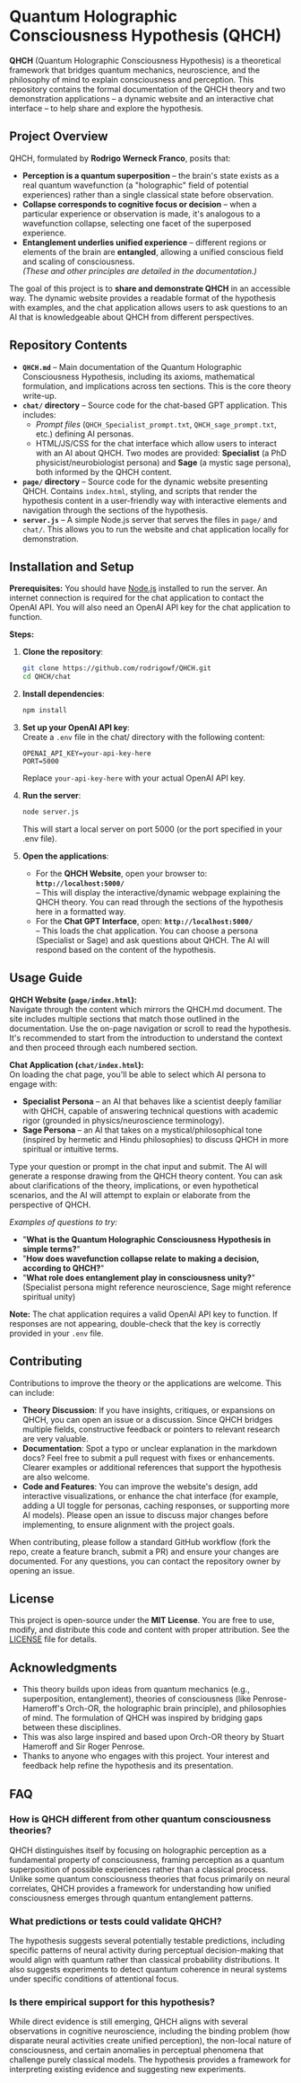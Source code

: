 # Quantum Holographic Consciousness Hypothesis (QHCH)

**QHCH** (Quantum Holographic Consciousness Hypothesis) is a theoretical framework that bridges quantum mechanics, neuroscience, and the philosophy of mind to explain consciousness and perception. This repository contains the formal documentation of the QHCH theory and two demonstration applications – a dynamic website and an interactive chat interface – to help share and explore the hypothesis.

## Project Overview

QHCH, formulated by **Rodrigo Werneck Franco**, posits that:  
- **Perception is a quantum superposition** – the brain's state exists as a real quantum wavefunction (a "holographic" field of potential experiences) rather than a single classical state before observation.  
- **Collapse corresponds to cognitive focus or decision** – when a particular experience or observation is made, it's analogous to a wavefunction collapse, selecting one facet of the superposed experience.  
- **Entanglement underlies unified experience** – different regions or elements of the brain are **entangled**, allowing a unified conscious field and scaling of consciousness.  
*(These and other principles are detailed in the documentation.)*

The goal of this project is to **share and demonstrate QHCH** in an accessible way. The dynamic website provides a readable format of the hypothesis with examples, and the chat application allows users to ask questions to an AI that is knowledgeable about QHCH from different perspectives.

## Repository Contents

- **`QHCH.md`** – Main documentation of the Quantum Holographic Consciousness Hypothesis, including its axioms, mathematical formulation, and implications across ten sections. This is the core theory write-up.  
- **`chat/` directory** – Source code for the chat-based GPT application. This includes:  
  - *Prompt files* (`QHCH_Specialist_prompt.txt`, `QHCH_sage_prompt.txt`, etc.) defining AI personas.  
  - HTML/JS/CSS for the chat interface which allow users to interact with an AI about QHCH. Two modes are provided: **Specialist** (a PhD physicist/neurobiologist persona) and **Sage** (a mystic sage persona), both informed by the QHCH content.  
- **`page/` directory** – Source code for the dynamic website presenting QHCH. Contains `index.html`, styling, and scripts that render the hypothesis content in a user-friendly way with interactive elements and navigation through the sections of the hypothesis.  
- **`server.js`** – A simple Node.js server that serves the files in `page/` and `chat/`. This allows you to run the website and chat application locally for demonstration.  

## Installation and Setup

**Prerequisites:** You should have [Node.js](https://nodejs.org) installed to run the server. An internet connection is required for the chat application to contact the OpenAI API. You will also need an OpenAI API key for the chat application to function. 

**Steps:**

1. **Clone the repository**:  
   ```bash
   git clone https://github.com/rodrigowf/QHCH.git  
   cd QHCH/chat
   ``` 

2. **Install dependencies**:  
   ```bash
   npm install
   ```

3. **Set up your OpenAI API key**:  
   Create a `.env` file in the chat/ directory with the following content:
   ```
   OPENAI_API_KEY=your-api-key-here
   PORT=5000
   ```
   Replace `your-api-key-here` with your actual OpenAI API key.

4. **Run the server**:  
   ```bash
   node server.js
   ```  
   This will start a local server on port 5000 (or the port specified in your .env file).

5. **Open the applications**:  
   - For the **QHCH Website**, open your browser to: **`http://localhost:5000/`**  
     – This will display the interactive/dynamic webpage explaining the QHCH theory. You can read through the sections of the hypothesis here in a formatted way.  
   - For the **Chat GPT Interface**, open: **`http://localhost:5000/`**  
     – This loads the chat application. You can choose a persona (Specialist or Sage) and ask questions about QHCH. The AI will respond based on the content of the hypothesis.

## Usage Guide

**QHCH Website (`page/index.html`):**  
Navigate through the content which mirrors the QHCH.md document. The site includes multiple sections that match those outlined in the documentation. Use the on-page navigation or scroll to read the hypothesis. It's recommended to start from the introduction to understand the context and then proceed through each numbered section. 

**Chat Application (`chat/index.html`):**  
On loading the chat page, you'll be able to select which AI persona to engage with: 
- **Specialist Persona** – an AI that behaves like a scientist deeply familiar with QHCH, capable of answering technical questions with academic rigor (grounded in physics/neuroscience terminology).  
- **Sage Persona** – an AI that takes on a mystical/philosophical tone (inspired by hermetic and Hindu philosophies) to discuss QHCH in more spiritual or intuitive terms.  

Type your question or prompt in the chat input and submit. The AI will generate a response drawing from the QHCH theory content. You can ask about clarifications of the theory, implications, or even hypothetical scenarios, and the AI will attempt to explain or elaborate from the perspective of QHCH.

*Examples of questions to try:*  
- "**What is the Quantum Holographic Consciousness Hypothesis in simple terms?**"  
- "**How does wavefunction collapse relate to making a decision, according to QHCH?**"  
- "**What role does entanglement play in consciousness unity?**" (Specialist persona might reference neuroscience, Sage might reference spiritual unity)  

**Note:** The chat application requires a valid OpenAI API key to function. If responses are not appearing, double-check that the key is correctly provided in your `.env` file.

## Contributing

Contributions to improve the theory or the applications are welcome. This can include:  
- **Theory Discussion**: If you have insights, critiques, or expansions on QHCH, you can open an issue or a discussion. Since QHCH bridges multiple fields, constructive feedback or pointers to relevant research are very valuable.  
- **Documentation**: Spot a typo or unclear explanation in the markdown docs? Feel free to submit a pull request with fixes or enhancements. Clearer examples or additional references that support the hypothesis are also welcome.  
- **Code and Features**: You can improve the website's design, add interactive visualizations, or enhance the chat interface (for example, adding a UI toggle for personas, caching responses, or supporting more AI models). Please open an issue to discuss major changes before implementing, to ensure alignment with the project goals.  

When contributing, please follow a standard GitHub workflow (fork the repo, create a feature branch, submit a PR) and ensure your changes are documented. For any questions, you can contact the repository owner by opening an issue.

## License

This project is open-source under the **MIT License**. You are free to use, modify, and distribute this code and content with proper attribution. See the [LICENSE](LICENSE) file for details.

## Acknowledgments

- This theory builds upon ideas from quantum mechanics (e.g., superposition, entanglement), theories of consciousness (like Penrose-Hameroff's Orch-OR, the holographic brain principle), and philosophies of mind. The formulation of QHCH was inspired by bridging gaps between these disciplines.  
- This was also large inspired and based upon Orch-OR theory by Stuart Hameroff and Sir Roger Penrose.
- Thanks to anyone who engages with this project. Your interest and feedback help refine the hypothesis and its presentation.

## FAQ

### How is QHCH different from other quantum consciousness theories?
QHCH distinguishes itself by focusing on holographic perception as a fundamental property of consciousness, framing perception as a quantum superposition of possible experiences rather than a classical process. Unlike some quantum consciousness theories that focus primarily on neural correlates, QHCH provides a framework for understanding how unified consciousness emerges through quantum entanglement patterns.

### What predictions or tests could validate QHCH?
The hypothesis suggests several potentially testable predictions, including specific patterns of neural activity during perceptual decision-making that would align with quantum rather than classical probability distributions. It also suggests experiments to detect quantum coherence in neural systems under specific conditions of attentional focus.

### Is there empirical support for this hypothesis?
While direct evidence is still emerging, QHCH aligns with several observations in cognitive neuroscience, including the binding problem (how disparate neural activities create unified perception), the non-local nature of consciousness, and certain anomalies in perceptual phenomena that challenge purely classical models. The hypothesis provides a framework for interpreting existing evidence and suggesting new experiments. 